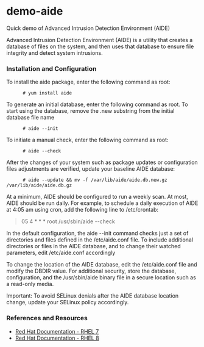 # demo-aide
Quick demo of Advanced Intrusion Detection Environment (AIDE)

Advanced Intrusion Detection Environment (AIDE) is a utility that creates a database of files on the system, and then uses that database to ensure file integrity and detect system intrusions.

### Installation and Configuration
To install the aide package, enter the following command as root:

```
      # yum install aide
```

To generate an initial database, enter the following command as root.  To start using the database, remove the .new substring from the initial database file name

```
      # aide --init
```

To initiate a manual check, enter the following command as root:

```
      # aide --check
```

After the changes of your system such as package updates or configuration files adjustments are verified, update your baseline AIDE database:

```
      # aide --update && mv -f /var/lib/aide/aide.db.new.gz /var/lib/aide/aide.db.gz
```

At a minimum, AIDE should be configured to run a weekly scan. At most, AIDE should be run daily. For example, to schedule a daily execution of AIDE at 4:05 am using cron, add the following line to /etc/crontab:

>05 4 * * * root /usr/sbin/aide --check

In the default configuration, the aide --init command checks just a set of directories and files defined in the /etc/aide.conf file. To include additional directories or files in the AIDE database, and to change their watched parameters, edit /etc/aide.conf accordingly

To change the location of the AIDE database, edit the /etc/aide.conf file and modify the DBDIR value. For additional security, store the database, configuration, and the /usr/sbin/aide binary file in a secure location such as a read-only media.

Important: To avoid SELinux denials after the AIDE database location change, update your SELinux policy accordingly.

### References and Resources
* [Red Hat Documentation - RHEL 7](https://access.redhat.com/documentation/en-us/red_hat_enterprise_linux/7/html/security_guide/sec-using-aide)
* [Red Hat Documentation - RHEL 8](https://access.redhat.com/documentation/en-us/red_hat_enterprise_linux/8/html/security_hardening/checking-integrity-with-aide_security-hardening)
